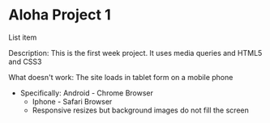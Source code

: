 Aloha Project 1
============

List item

Description:
This is the first week project. It uses media queries and HTML5 and CSS3

What doesn't work:
The site loads in tablet form on a mobile phone
 
 - Specifically:  Android - Chrome Browser
	- Iphone  -  Safari Browser
	- Responsive resizes but background images do not fill the screen		